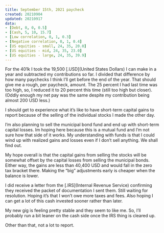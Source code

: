 ```yaml
---
title: September 15th, 2021 paycheck
created: 20210904
updated: 20210917
data:
- [Debt, 0, 0, 0.5]
- [Cash, 5, 10, 15.7]
- [Low correlation, 0, 1, 0.3]
- [Negative correlation, 0, 1, 0.4]
- [US equities - small, 24, 35, 20.0]
- [US equities - mid, 24, 35, 23.0]
- [US equities - large, 24, 35, 39.9]
---
```


For the 401k I took the 19,500 [.USD](United States Dollars) I can make in a year and subtracted my contributions so far. I divided that difference by how many paychecks I think I’ll get before the end of the year. That should give me a rough, per paycheck, amount. The 25 percent I had last time was too high, so, I reduced it to 20 percent this time (still too high but closer). (Oddly enough my net pay was the same despite my contribution being almost 200 USD less.)

I should get to experience what it’s like to have short-term capital gains to report because of the selling of the individual stocks I made the other day.

I’m also planning to sell the municipal bond fund and end up with short-term capital losses. Im hoping here because this is a mutual fund and I’m not sure how that side of it works. My understanding with funds is that I could wind up with realized gains and losses even if I don’t sell anything. We shall find out.

My hope overall is that the capital gains from selling the stocks will be somewhat offset by the capital losses from selling the municipal bonds. Either way, the gains are less than 40,400 USD and would fall in the zero tax bracket there. Making the “big” adjustments early is cheaper when the balance is lower.

I did receive a letter from the [.IRS](Internal Revenue Service) confirming they received the packet of documentation I sent them. Still waiting for resolution. Hoping it’s that I won’t owe more taxes and fees. Also hoping I can get a lot of this cash invested sooner rather than later.

My new gig is feeling pretty stable and they seem to like me. So, I’ll probably run a bit leaner on the cash side once the IRS thing is cleared up.

Other than that, not a lot to report. 